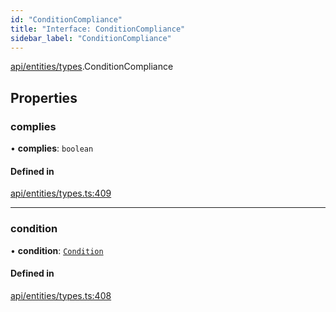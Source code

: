 ```yaml
---
id: "ConditionCompliance"
title: "Interface: ConditionCompliance"
sidebar_label: "ConditionCompliance"
---
```


[api/entities/types](../../../../../modules/API/Entities/Types/Types.md).ConditionCompliance

## Properties

### complies

• **complies**: `boolean`

#### Defined in

[api/entities/types.ts:409](https://github.com/PolymeshAssociation/polymesh-sdk/blob/c53723bab/src/api/entities/types.ts#L409)

___

### condition

• **condition**: [`Condition`](../../../../../modules/API/Entities/Types/Types.md#condition)

#### Defined in

[api/entities/types.ts:408](https://github.com/PolymeshAssociation/polymesh-sdk/blob/c53723bab/src/api/entities/types.ts#L408)
